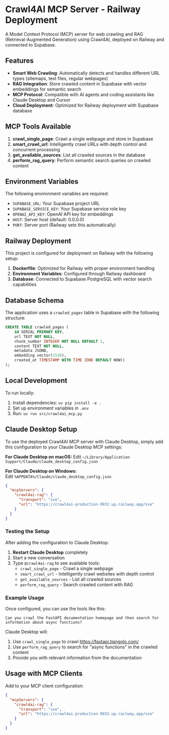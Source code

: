 # Crawl4AI MCP Server - Railway Deployment

A Model Context Protocol (MCP) server for web crawling and RAG (Retrieval-Augmented Generation) using Crawl4AI, deployed on Railway and connected to Supabase.

## Features

- **Smart Web Crawling**: Automatically detects and handles different URL types (sitemaps, text files, regular webpages)
- **RAG Integration**: Store crawled content in Supabase with vector embeddings for semantic search
- **MCP Protocol**: Compatible with AI agents and coding assistants like Claude Desktop and Cursor
- **Cloud Deployment**: Optimized for Railway deployment with Supabase database

## MCP Tools Available

1. **crawl_single_page**: Crawl a single webpage and store in Supabase
2. **smart_crawl_url**: Intelligently crawl URLs with depth control and concurrent processing
3. **get_available_sources**: List all crawled sources in the database
4. **perform_rag_query**: Perform semantic search queries on crawled content

## Environment Variables

The following environment variables are required:

- `SUPABASE_URL`: Your Supabase project URL
- `SUPABASE_SERVICE_KEY`: Your Supabase service role key
- `OPENAI_API_KEY`: OpenAI API key for embeddings
- `HOST`: Server host (default: 0.0.0.0)
- `PORT`: Server port (Railway sets this automatically)

## Railway Deployment

This project is configured for deployment on Railway with the following setup:

1. **Dockerfile**: Optimized for Railway with proper environment handling
2. **Environment Variables**: Configured through Railway dashboard
3. **Database**: Connected to Supabase PostgreSQL with vector search capabilities

## Database Schema

The application uses a `crawled_pages` table in Supabase with the following structure:

```sql
CREATE TABLE crawled_pages (
    id SERIAL PRIMARY KEY,
    url TEXT NOT NULL,
    chunk_number INTEGER NOT NULL DEFAULT 1,
    content TEXT NOT NULL,
    metadata JSONB,
    embedding vector(1536),
    created_at TIMESTAMP WITH TIME ZONE DEFAULT NOW()
);
```

## Local Development

To run locally:

1. Install dependencies: `uv pip install -e .`
2. Set up environment variables in `.env`
3. Run: `uv run src/crawl4ai_mcp.py`

## Claude Desktop Setup

To use the deployed Crawl4AI MCP server with Claude Desktop, simply add this configuration to your Claude Desktop MCP settings:

**For Claude Desktop on macOS:**
Edit `~/Library/Application Support/Claude/claude_desktop_config.json`

**For Claude Desktop on Windows:**  
Edit `%APPDATA%/Claude/claude_desktop_config.json`

```json
{
  "mcpServers": {
    "crawl4ai-rag": {
      "transport": "sse",
      "url": "https://crawl4ai-production-9932.up.railway.app/sse"
    }
  }
}
```

### Testing the Setup

After adding the configuration to Claude Desktop:

1. **Restart Claude Desktop** completely
2. Start a new conversation
3. Type `@crawl4ai-rag` to see available tools:
   - `crawl_single_page` - Crawl a single webpage
   - `smart_crawl_url` - Intelligently crawl websites with depth control
   - `get_available_sources` - List all crawled sources  
   - `perform_rag_query` - Search crawled content with RAG

### Example Usage

Once configured, you can use the tools like this:

```
Can you crawl the FastAPI documentation homepage and then search for information about async functions?
```

Claude Desktop will:
1. Use `crawl_single_page` to crawl https://fastapi.tiangolo.com/
2. Use `perform_rag_query` to search for "async functions" in the crawled content
3. Provide you with relevant information from the documentation

## Usage with MCP Clients

Add to your MCP client configuration:

```json
{
  "mcpServers": {
    "crawl4ai-rag": {
      "transport": "sse",
      "url": "https://crawl4ai-production-9932.up.railway.app/sse"
    }
  }
}
``` 